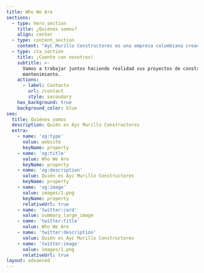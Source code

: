 ```yaml
---
title: Who We Are
sections:
  - type: hero_section
    title: ¿Quiénes somos?
    align: center
  - type: content_section
    content: "AyC Murillo Constructores es una empresa colombiana creada con el objetivo de ayudar a sus clientes a hacer realidad sus proyectos de construcción y mejoras en su hogar. Nuestra organización trabaja con altos estándares de calidad aplicando siempre las normas técnicas vigentes en el país.\_\n\nContamos con personal capacitado para realizar cada proyecto respetando siempre nuestro compromiso\_de realizar un trabajo de resultados satisfactorios para nuestros clientes con precio justo, respetando el cronograma y los estándares de calidad requeridos.\n"
  - type: cta_section
    title: ¡Cuente con nosotros!
    subtitle: >-
      Vamos a trabajar juntos haciendo realidad sus proyectos de construcción y
      mantenimiento.
    actions:
      - label: Contacto
        url: /contact
        style: secondary
    has_background: true
    background_color: blue
seo:
  title: Quiénes somos
  description: Quién es Ayc Murillo Constructores
  extra:
    - name: 'og:type'
      value: website
      keyName: property
    - name: 'og:title'
      value: Who We Are
      keyName: property
    - name: 'og:description'
      value: Quién es Ayc Murillo Constructores
      keyName: property
    - name: 'og:image'
      value: images/1.png
      keyName: property
      relativeUrl: true
    - name: 'twitter:card'
      value: summary_large_image
    - name: 'twitter:title'
      value: Who We Are
    - name: 'twitter:description'
      value: Quién es Ayc Murillo Constructores
    - name: 'twitter:image'
      value: images/1.png
      relativeUrl: true
layout: advanced
---
```


